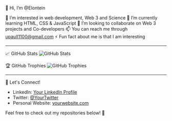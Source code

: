 👋 Hi, I’m @Elontein

 👀 I’m interested in web development, Web 3 and Science 
 🌱 I’m currently learning HTML, CSS & JavaScript 
 💞️ I’m looking to collaborate on Web 3 projects and Co-developers
 📫 You can reach me through upaull1100@gmail.com
 ⚡ Fun fact about me is that I am interesting

---

📈 GitHub Stats
![GitHub Stats](https://github-readme-stats.vercel.app/api?username=Elontein&show_icons=true&theme=radical)

🏆 GitHub Trophies
![GitHub Trophies](https://github-profile-trophy.vercel.app/?username=Elontein&theme=dracula)

---
💬 Let's Connect!
- LinkedIn: [Your LinkedIn Profile](www.linkedin.com/in/umar-paul-b2a6372b6)
- Twitter: [@YourTwitter](https://x.com/umar_paul4)
- Personal Website: [yourwebsite.com](https://elontein.com)
  

Feel free to check out my repositories below! 🚀

